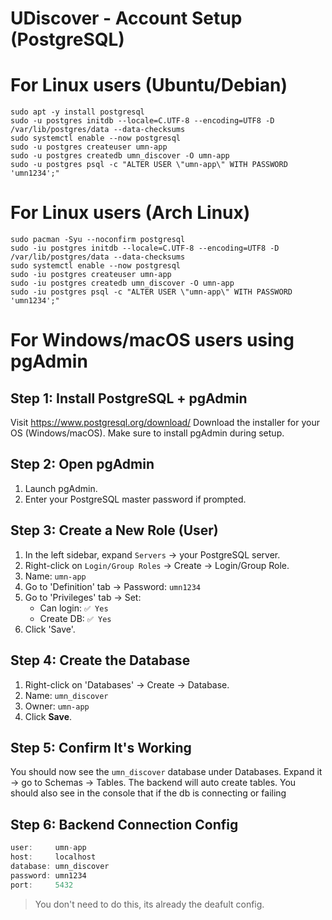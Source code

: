 # UDiscover - Account Setup (PostgreSQL)

# For Linux users (Ubuntu/Debian)
```
sudo apt -y install postgresql
sudo -u postgres initdb --locale=C.UTF-8 --encoding=UTF8 -D /var/lib/postgres/data --data-checksums
sudo systemctl enable --now postgresql
sudo -u postgres createuser umn-app
sudo -u postgres createdb umn_discover -O umn-app
sudo -u postgres psql -c "ALTER USER \"umn-app\" WITH PASSWORD 'umn1234';"
```

# For Linux users (Arch Linux)
```
sudo pacman -Syu --noconfirm postgresql
sudo -iu postgres initdb --locale=C.UTF-8 --encoding=UTF8 -D /var/lib/postgres/data --data-checksums
sudo systemctl enable --now postgresql
sudo -iu postgres createuser umn-app
sudo -iu postgres createdb umn_discover -O umn-app
sudo -iu postgres psql -c "ALTER USER \"umn-app\" WITH PASSWORD 'umn1234';"
```

# For Windows/macOS users using pgAdmin


## Step 1: Install PostgreSQL + pgAdmin
Visit https://www.postgresql.org/download/
Download the installer for your OS (Windows/macOS).
Make sure to install pgAdmin during setup.

## Step 2: Open pgAdmin
1. Launch pgAdmin.
2. Enter your PostgreSQL master password if prompted.

## Step 3: Create a New Role (User)
1. In the left sidebar, expand ```Servers``` → your PostgreSQL server.
2. Right-click on ```Login/Group Roles``` → Create → Login/Group Role.
3. Name: ```umn-app```
4. Go to 'Definition' tab → Password: ```umn1234```
5. Go to 'Privileges' tab → Set:
   - Can login: ```✅ Yes```
   - Create DB: ```✅ Yes```
6. Click 'Save'.

## Step 4: Create the Database
1. Right-click on 'Databases' → Create → Database.
2. Name: ```umn_discover```
3. Owner: ```umn-app```
4. Click **Save**.

## Step 5: Confirm It's Working
You should now see the `umn_discover` database under Databases.
Expand it → go to Schemas → Tables.
The backend will auto create tables.
You should also see in the console that if the db is connecting or failing

## Step 6: Backend Connection Config
```js
user:     umn-app
host:     localhost
database: umn_discover
password: umn1234
port:     5432
```
> You don't need to do this, its already the deafult config.


